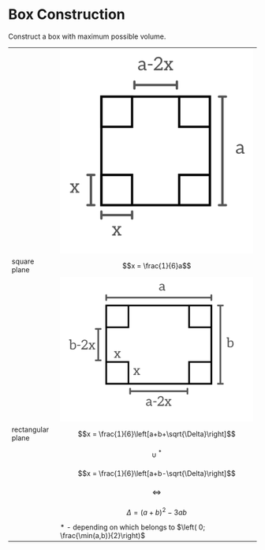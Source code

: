 # Box Construction

Construct a box with maximum possible volume.

| | |
|--|--|
| | ![Square plane](https://github.com/damianc/math-notes/blob/master/_images/pract/box/box-plane-sq.png) |
| square plane | $$x = \frac{1}{6}a$$ |
| | ![Rectangular plane](https://github.com/damianc/math-notes/blob/master/_images/pract/box/box-plane-rect.png) |
| rectangular plane | $$x = \frac{1}{6}\left[a+b+\sqrt{\Delta}\right]$$ |
| | $$\cup^{\ *}$$ |
| | $$x = \frac{1}{6}\left[a+b-\sqrt{\Delta}\right]$$ |
| | $$\iff$$ |
| | $$\Delta = (a+b)^2 - 3ab$$ |
| | * - depending on which belongs to $\left( 0; \frac{\min(a,b)}{2}\right)$ |
